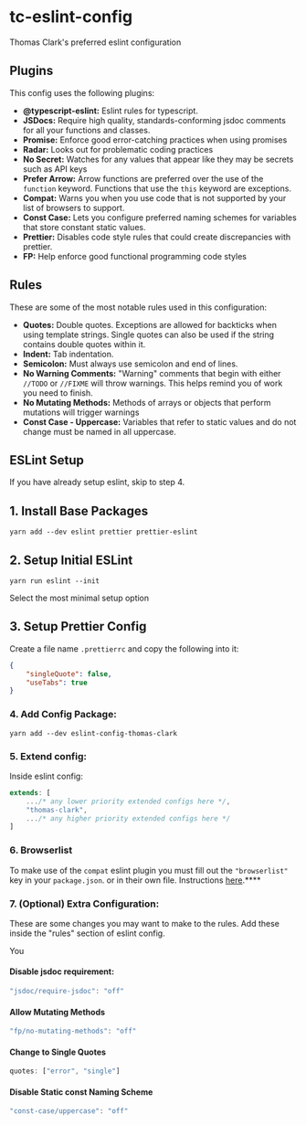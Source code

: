 # tc-eslint-config

Thomas Clark's preferred eslint configuration

## Plugins

This config uses the following plugins:

- **@typescript-eslint:** Eslint rules for typescript.
- **JSDocs:** Require high quality, standards-conforming jsdoc comments for all your functions and classes.
- **Promise:** Enforce good error-catching practices when using promises
- **Radar:** Looks out for problematic coding practices
- **No Secret:** Watches for any values that appear like they may be secrets such as API keys
- **Prefer Arrow:** Arrow functions are preferred over the use of the `function` keyword. Functions that use the `this` keyword are exceptions.
- **Compat:** Warns you when you use code that is not supported by your list of browsers to support.
- **Const Case:** Lets you configure preferred naming schemes for variables that store constant static values.
- **Prettier:** Disables code style rules that could create discrepancies with prettier.
- **FP:** Help enforce good functional programming code styles

## Rules

These are some of the most notable rules used in this configuration:

- **Quotes:** Double quotes. Exceptions are allowed for backticks when using template strings. Single quotes can also be used if the string contains double quotes within it.
- **Indent:** Tab indentation.
- **Semicolon:** Must always use semicolon and end of lines.
- **No Warning Comments:** "Warning" comments that begin with either `//TODO` or `//FIXME` will throw warnings. This helps remind you of work you need to finish.
- **No Mutating Methods:** Methods of arrays or objects that perform mutations will trigger warnings
- **Const Case - Uppercase:** Variables that refer to static values and do not change must be named in all uppercase.

## ESLint Setup

If you have already setup eslint, skip to step 4.

## 1. Install Base Packages

`yarn add --dev eslint prettier prettier-eslint`

## 2. Setup Initial ESLint

`yarn run eslint --init`

Select the most minimal setup option

## 3. Setup Prettier Config

Create a file name `.prettierrc` and copy the following into it:

```json
{
	"singleQuote": false,
	"useTabs": true
}
```

### 4. Add Config Package:

`yarn add --dev eslint-config-thomas-clark`

### 5. Extend config:

Inside eslint config:

```javascript
extends: [
	.../* any lower priority extended configs here */,
	"thomas-clark",
	.../* any higher priority extended configs here */
]
```

### 6. Browserlist
To make use of the `compat` eslint plugin you must fill out the `"browserlist"` key in your `package.json`. or in their own file. Instructions [here](https://github.com/browserslist/browserslist).****

### 7. (Optional) Extra Configuration:

These are some changes you may want to make to the rules. Add these inside the "rules" section of eslint config.

You 

#### Disable jsdoc requirement:

```javascript
"jsdoc/require-jsdoc": "off"
```

#### Allow Mutating Methods
```javascript
"fp/no-mutating-methods": "off"
```

#### Change to Single Quotes

```javascript
quotes: ["error", "single"]
```

#### Disable Static const Naming Scheme
```javascript
"const-case/uppercase": "off"
```
